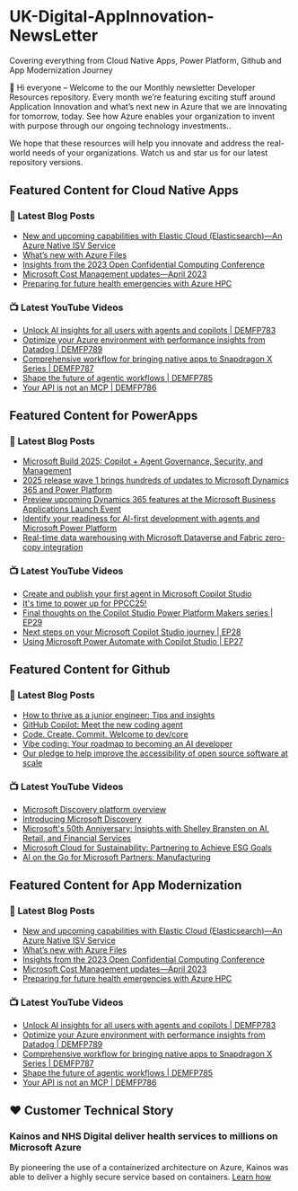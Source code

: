 # UK-Digital-AppInnovation-NewsLetter

Covering everything from Cloud Native Apps, Power Platform, Github and App Modernization Journey

👋 Hi everyone – Welcome to the our Monthly newsletter Developer Resources repository. Every month we’re featuring exciting stuff around Application Innovation and what’s next new in Azure that we are Innovating for tomorrow, today. See how Azure enables your organization to invent with purpose through our ongoing technology investments..


We hope that these resources will help you innovate and address the real-world needs of your organizations. Watch us and star us for our latest repository versions.

## Featured Content for Cloud Native Apps


### 📝 Latest Blog Posts

    
<!-- BLOGCNA:START -->
- [New and upcoming capabilities with Elastic Cloud (Elasticsearch)—An Azure Native ISV Service](https://azure.microsoft.com/blog/new-and-upcoming-capabilities-with-elastic-cloud-elasticsearch-an-azure-native-isv-service/)
- [What’s new with Azure Files](https://azure.microsoft.com/blog/what-s-new-with-azure-files/)
- [Insights from the 2023 Open Confidential Computing Conference](https://azure.microsoft.com/blog/insights-from-the-2023-open-confidential-computing-conference/)
- [Microsoft Cost Management updates—April 2023](https://azure.microsoft.com/blog/microsoft-cost-management-updates-april-2023/)
- [Preparing for future health emergencies with Azure HPC ](https://azure.microsoft.com/blog/preparing-for-future-health-emergencies-with-azure-hpc/)
<!-- BLOGCNA:END -->

### 📺 Latest YouTube Videos

 
<!-- YOUTUBECNA:START -->
- [Unlock AI insights for all users with agents and copilots | DEMFP783](https://www.youtube.com/watch?v=SRl0Po6Byk8)
- [Optimize your Azure environment with performance insights from Datadog | DEMFP789](https://www.youtube.com/watch?v=3-AMk8p-igs)
- [Comprehensive workflow for bringing native apps to Snapdragon X Series | DEMFP787](https://www.youtube.com/watch?v=KGt5rXLCLww)
- [Shape the future of agentic workflows | DEMFP785](https://www.youtube.com/watch?v=h1K7cbfDvEU)
- [Your API is not an MCP | DEMFP786](https://www.youtube.com/watch?v=eeOANluSqAE)
<!-- YOUTUBECNA:END -->

##  Featured Content for PowerApps
### 📝 Latest Blog Posts
<!-- BLOGPOWER:START -->
- [Microsoft Build 2025: Copilot + Agent Governance, Security, and Management](https://www.microsoft.com/en-us/power-platform/blog/2025/05/15/microsoft-build-2025-agent-governance-what-to-look-for/)
- [2025 release wave 1 brings hundreds of updates to Microsoft Dynamics 365 and Power Platform](https://www.microsoft.com/en-us/dynamics-365/blog/business-leader/2025/04/30/2025-release-wave-1-brings-hundreds-of-updates-to-microsoft-dynamics-365-and-power-platform/)
- [Preview upcoming Dynamics 365 features at the Microsoft Business Applications Launch Event](https://www.microsoft.com/en-us/dynamics-365/blog/business-leader/2025/04/16/preview-upcoming-dynamics-365-features-at-the-microsoft-business-applications-launch-event/)
- [Identify your readiness for AI-first development with agents and Microsoft Power Platform](https://www.microsoft.com/en-us/power-platform/blog/2025/04/14/identify-your-readiness-for-ai-first-development-with-agents-and-microsoft-power-platform/)
- [Real-time data warehousing with Microsoft Dataverse and Fabric zero-copy integration](https://www.microsoft.com/en-us/power-platform/blog/2025/03/31/dataverse-and-fabric-zero-copy-integration/)
<!-- BLOGPOWER:END -->
 ### 📺 Latest YouTube Videos
    
<!-- YOUTUBEPOWER:START -->
- [Create and publish your first agent in Microsoft Copilot Studio](https://www.youtube.com/watch?v=_aJAOTOvWxI)
- [It&#39;s time to power up for PPCC25!](https://www.youtube.com/watch?v=baoFtWibo9g)
- [Final thoughts on the Copilot Studio Power Platform Makers series | EP29](https://www.youtube.com/watch?v=ehMmq9ikWYU)
- [Next steps on your Microsoft Copilot Studio journey | EP28](https://www.youtube.com/watch?v=aLB8dNu4_U8)
- [Using Microsoft Power Automate with Copilot Studio | EP27](https://www.youtube.com/watch?v=JqcxylzMSFY)
<!-- YOUTUBEPOWER:END -->

##  Featured Content for Github
### 📝 Latest Blog Posts
<!-- BLOGGITHUB:START -->
- [How to thrive as a junior engineer: Tips and insights](https://github.blog/developer-skills/career-growth/how-to-thrive-as-a-junior-engineer-tips-and-insights/)
- [GitHub Copilot: Meet the new coding agent](https://github.blog/news-insights/product-news/github-copilot-meet-the-new-coding-agent/)
- [Code. Create. Commit. Welcome to dev/core](https://github.blog/news-insights/company-news/code-create-commit-welcome-to-dev-core/)
- [Vibe coding: Your roadmap to becoming an AI developer](https://github.blog/ai-and-ml/vibe-coding-your-roadmap-to-becoming-an-ai-developer/)
- [Our pledge to help improve the accessibility of open source software at scale](https://github.blog/open-source/social-impact/our-pledge-to-help-improve-the-accessibility-of-open-source-software-at-scale/)
<!-- BLOGGITHUB:END -->
### 📺 Latest YouTube Videos
<!-- YOUTUBEGITHUB:START -->
- [Microsoft Discovery platform overview](https://www.youtube.com/watch?v=R8d5JsJ9R64)
- [Introducing Microsoft Discovery](https://www.youtube.com/watch?v=k3S4lPbUWng)
- [Microsoft&#39;s 50th Anniversary: Insights with Shelley Bransten on AI, Retail, and Financial Services](https://www.youtube.com/watch?v=aeUuSw2Rgyk)
- [Microsoft Cloud for Sustainability: Partnering to Achieve ESG Goals](https://www.youtube.com/watch?v=RtsyDzzxQ-0)
- [AI on the Go for Microsoft Partners: Manufacturing](https://www.youtube.com/watch?v=aYsx-VibHW4)
<!-- YOUTUBEGITHUB:END -->
##  Featured Content for App Modernization
### 📝 Latest Blog Posts
<!-- BLOGAPPMOD:START -->
- [New and upcoming capabilities with Elastic Cloud (Elasticsearch)—An Azure Native ISV Service](https://azure.microsoft.com/blog/new-and-upcoming-capabilities-with-elastic-cloud-elasticsearch-an-azure-native-isv-service/)
- [What’s new with Azure Files](https://azure.microsoft.com/blog/what-s-new-with-azure-files/)
- [Insights from the 2023 Open Confidential Computing Conference](https://azure.microsoft.com/blog/insights-from-the-2023-open-confidential-computing-conference/)
- [Microsoft Cost Management updates—April 2023](https://azure.microsoft.com/blog/microsoft-cost-management-updates-april-2023/)
- [Preparing for future health emergencies with Azure HPC ](https://azure.microsoft.com/blog/preparing-for-future-health-emergencies-with-azure-hpc/)
<!-- BLOGAPPMOD:END -->
### 📺 Latest YouTube Videos
<!-- YOUTUBEAPPMOD:START -->
- [Unlock AI insights for all users with agents and copilots | DEMFP783](https://www.youtube.com/watch?v=SRl0Po6Byk8)
- [Optimize your Azure environment with performance insights from Datadog | DEMFP789](https://www.youtube.com/watch?v=3-AMk8p-igs)
- [Comprehensive workflow for bringing native apps to Snapdragon X Series | DEMFP787](https://www.youtube.com/watch?v=KGt5rXLCLww)
- [Shape the future of agentic workflows | DEMFP785](https://www.youtube.com/watch?v=h1K7cbfDvEU)
- [Your API is not an MCP | DEMFP786](https://www.youtube.com/watch?v=eeOANluSqAE)
<!-- YOUTUBEAPPMOD:END -->


## ♥️ Customer Technical Story 

### Kainos and NHS Digital deliver health services to millions on Microsoft Azure

By pioneering the use of a containerized architecture on Azure, Kainos was able to deliver a highly secure service based on containers. [Learn how](https://customers.microsoft.com/en-us/story/1368348549535774520-kainos-and-nhs-digital-deliver-health-services-to-millions-on-microsoft-azure)

